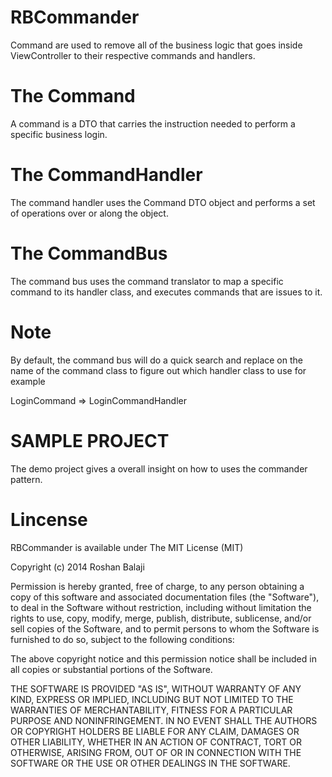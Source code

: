 RBCommander
============
Command are used to remove all of the business logic that goes inside ViewController to their respective commands and handlers.

The Command
============

A command is a DTO that carries the instruction needed to perform a specific business login.

The CommandHandler
============

The command handler uses the Command DTO object and performs a set of operations over or along the object.

The CommandBus
============

The command bus uses the command translator to map a specific command to its handler class, and executes commands that are issues to it.

Note
============

By default, the command bus will do a quick search and replace on the name of the command class to figure out which handler class to use for example

LoginCommand => LoginCommandHandler


SAMPLE PROJECT
============

The demo project gives a overall insight on how to uses the commander pattern.

Lincense
============

RBCommander is available under The MIT License (MIT)

Copyright (c) 2014 Roshan Balaji

Permission is hereby granted, free of charge, to any person obtaining a copy of this software and associated documentation files (the "Software"), to deal in the Software without restriction, including without limitation the rights to use, copy, modify, merge, publish, distribute, sublicense, and/or sell copies of the Software, and to permit persons to whom the Software is furnished to do so, subject to the following conditions:

The above copyright notice and this permission notice shall be included in all copies or substantial portions of the Software.

THE SOFTWARE IS PROVIDED "AS IS", WITHOUT WARRANTY OF ANY KIND, EXPRESS OR IMPLIED, INCLUDING BUT NOT LIMITED TO THE WARRANTIES OF MERCHANTABILITY, FITNESS FOR A PARTICULAR PURPOSE AND NONINFRINGEMENT. IN NO EVENT SHALL THE AUTHORS OR COPYRIGHT HOLDERS BE LIABLE FOR ANY CLAIM, DAMAGES OR OTHER LIABILITY, WHETHER IN AN ACTION OF CONTRACT, TORT OR OTHERWISE, ARISING FROM, OUT OF OR IN CONNECTION WITH THE SOFTWARE OR THE USE OR OTHER DEALINGS IN THE SOFTWARE.
